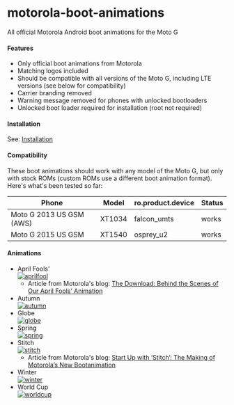 # motorola-boot-animations
All official Motorola Android boot animations for the Moto G

#### Features
- Only official boot animations from Motorola
- Matching logos included
- Should be compatible with all versions of the Moto G, including LTE versions (see below for compatibility)
- Carrier branding removed
- Warning message removed for phones with unlocked bootloaders
- Unlocked boot loader required for installation (root not required)

#### Installation
See: [Installation](https://github.com/bmaupin/motorola-boot-animations/wiki/Installation)

#### Compatibility
These boot animations should work with any model of the Moto G, but only with stock ROMs (custom ROMs use a different boot animation format). Here's what's been tested so far:

Phone | Model | ro.product.device | Status
--- | --- | --- | ---
Moto G 2013 US GSM (AWS) | XT1034 | falcon_umts | works
Moto G 2015 US GSM |  XT1540 | osprey_u2 | works

#### Animations
- April Fools'  
  [![aprilfool](http://img.youtube.com/vi/f6oEzvaesLA/0.jpg)](http://www.youtube.com/watch?v=f6oEzvaesLA)
  - Article from Motorola's blog: [The Download: Behind the Scenes of Our April Fools’ Animation](http://motorola-blog.blogspot.ca/2014/04/the-download-behind-scenes-of-our-april.html)
- Autumn  
  [![autumn](http://img.youtube.com/vi/QGeZJ5XV0pM/0.jpg)](http://www.youtube.com/watch?v=QGeZJ5XV0pM)
- Globe  
  [![globe](http://img.youtube.com/vi/S27qEyvwIJw/0.jpg)](http://www.youtube.com/watch?v=S27qEyvwIJw)
- Spring  
  [![spring](http://img.youtube.com/vi/8v_FKgfNkOE/0.jpg)](http://www.youtube.com/watch?v=8v_FKgfNkOE)
- Stitch  
  [![stitch](http://img.youtube.com/vi/EXU7CHEDR_A/0.jpg)](http://www.youtube.com/watch?v=EXU7CHEDR_A)
  - Article from Motorola's blog:  [Start Up with ‘Stitch’: The Making of Motorola’s New Bootanimation](http://motorola-blog.blogspot.ca/2015/11/start-up-with-stitch-making-of.html)
- Winter  
  [![winter](http://img.youtube.com/vi/EytWogsGXDw/0.jpg)](http://www.youtube.com/watch?v=EytWogsGXDw)
- World Cup  
  [![worldcup](http://img.youtube.com/vi/NCHJKIjiLV8/0.jpg)](http://www.youtube.com/watch?v=NCHJKIjiLV8)
